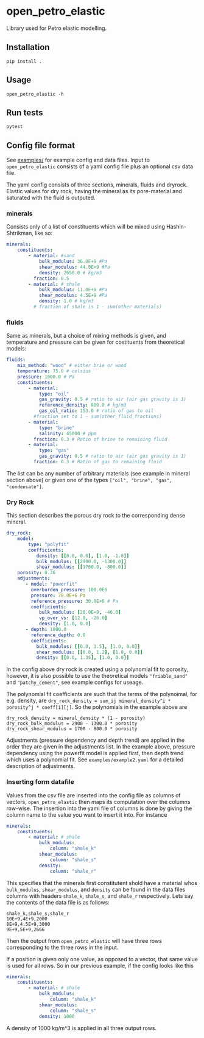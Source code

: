 # open_petro_elastic
Library used for Petro elastic modelling.

## Installation
```
pip install .
```

## Usage
```
open_petro_elastic -h
```

## Run tests
```
pytest
```

## Config file format

See [examples/](examples/) for example config and data files. Input to
`open_petro_elastic` consists of a yaml config file plus an optional csv data file.

The yaml config consists of three sections, minerals, fluids and dryrock. Elastic
values for dry rock, having the mineral as its pore-material and saturated with the fluid
is outputed.

### minerals

Consists only of a list of constituents which will be mixed using Hashin-Shtrikman,
like so:

```yaml
minerals:
    constituents:
        - material: #sand
            bulk_modulus: 36.0E+9 #Pa
            shear_modulus: 44.0E+9 #Pa
            density: 2650.0 # kg/m3
          fraction: 0.5
        - material: # shale
            bulk_modulus: 11.0E+9 #Pa
            shear_modulus: 4.5E+9 #Pa
            density: 1.0 # kg/m3
          # fraction of shale is 1 - sum(other materials)
```

### fluids

Same as minerals, but a choice of mixing methods is given, and temperature and
pressure can be given for costituents from theoretical models:

```yaml
fluids:
    mix_method: "wood" # either brie or wood
    temperature: 75.0 # celsius
    pressure: 1000.0 # Pa
    constituents:
        - material:
            type: "oil"
            gas_gravity: 0.5 # ratio to air (air gas gravity is 1)
            reference_density: 800.0 # kg/m3
            gas_oil_ratio: 153.0 # ratio of gas to oil
          #fraction set to 1 - sum(other_fluid_fractions)
        - material:
            type: "brine"
            salinity: 45000 # ppm
          fraction: 0.3 # Ratio of brine to remaining fluid
        - material:
            type: "gas"
            gas_gravity: 0.5 # ratio to air (air gas gravity is 1)
          fraction: 0.3 # Ratio of gas to remaining fluid
```

The list can be any number of arbitrary materials (see example in mineral section above) or
given one of the types `["oil", "brine", "gas", "condensate"]`.


### Dry Rock

This section describes the porous dry rock to the corresponding dense mineral.

```yaml
dry_rock:
    model:
        type: "polyfit"
        coefficients:
           density: [[0.0, 0.0], [1.0, -1.0]]
           bulk_modulus: [[2900.0, -1300.0]]
           shear_modulus: [[1700.0, -800.0]]
    porosity: 0.36
    adjustments:
       - model: "powerfit"
         overburden_pressure: 100.0E6
         pressure: 70.0E+6 Pa
         reference_pressure: 30.0E+6 # Pa
         coefficients:
            bulk_modulus: [20.0E+9, -46.0]
            vp_over_vs: [12.0, -26.0]
            density: [1.0, 0.0]
       - depth: 1000.0
         reference_depth: 0.0
         coefficients:
           bulk_modulus: [[0.0, 1.5], [1.0, 0.0]]
           shear_modulus: [[0.0, 1.2], [1.0, 0.0]]
           density: [[0.0, 1.35], [1.0, 0.0]]
```

In the config above dry rock is created using a polynomial fit to
porosity, however, it is also possible to use the theoretical models
`"friable_sand"` and `"patchy_cement"`, see example configs for useage.

The polynomial fit coefficients are such that the terms of the polynoimal,
for e.g. density, are `dry_rock_density = sum_ij mineral_density^i * porosity^j * coeff[i][j]`.
So the polynomials in the example above are

```
dry_rock_density = mineral_density * (1 - porosity)
dry_rock_bulk_modulus = 2900 - 1300.0 * porosity
dry_rock_shear_modulus = 1700 - 800.0 * porosity

```

Adjustments (pressure dependency and depth trend) are applied in the order they
are given in the adjustments list. In the example above, pressure dependency using
the powerfit model is applied first, then depth trend which uses a polynomial fit.
See `examples/example2.yaml` for a detailed description of adjustments.


### Inserting form datafile
Values from the csv file are inserted into the config file as columns of vectors,
`open_petro_elastic` then maps its computation over the columns row-wise. The insertion
into the yaml file of columns is done by giving the column name to the value you
want to insert it into. For instance

```yaml
minerals:
    constituents:
        - material: # shale
            bulk_modulus:
                column: "shale_k"
            shear_modulus:
                column: "shale_s"
            density:
                column: "shale_r"
```

This specifies that the minerals first constitutent shold have a material whos
`bulk_modulus`, `shear_modulus`, and `density` can be found in the data files
columns with headers `shale_k`, `shale_s`, and `shale_r` respectively. Lets say
the contents of the data file is as follows:

```csv
shale_k,shale_s,shale_r
10E+9,4E+9,2000
8E+9,4.5E+9,3000
9E+9,5E+9,2666
```

Then the output from `open_petro_elastic` will have three rows corresponding to
the three rows in the input.

If a position is given only one value, as opposed to a vector, that same
value is used for all rows. So in our previous example, if the config
looks like this

```yaml
minerals:
    constituents:
        - material: # shale
            bulk_modulus:
                column: "shale_k"
            shear_modulus:
                column: "shale_s"
            density: 1000
```

A density of 1000 kg/m^3 is applied in all three output rows.
